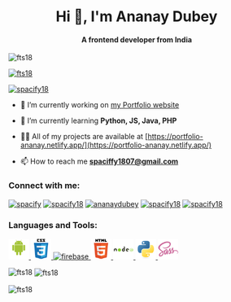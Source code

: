 <h1 align="center">Hi 👋, I'm Ananay Dubey</h1>
<h4 align="center">A frontend developer from India</h4>

<p align="left"> <img src="https://komarev.com/ghpvc/?username=fts18&label=Profile%20views&color=0e75b6&style=flat" alt="fts18" /> </p>

<p align="left"> <a href="https://github.com/ryo-ma/github-profile-trophy"><img src="https://github-profile-trophy.vercel.app/?username=fts18" alt="fts18" /></a> </p>

<p align="left"> <a href="https://twitter.com/spacify18" target="blank"><img src="https://img.shields.io/twitter/follow/spacify18?logo=twitter&style=for-the-badge" alt="spacify18" /></a> </p>

- 🔭 I’m currently working on [my Portfolio website](https://github.com/FTS18/Portfolio)

- 🌱 I’m currently learning **Python, JS, Java, PHP**

- 👨‍💻 All of my projects are available at [https://portfolio-ananay.netlify.app/](https://portfolio-ananay.netlify.app/)

- 📫 How to reach me **spaciffy1807@gmail.com**

<h3 align="left">Connect with me:</h3>
<p align="left">
<a href="https://dev.to/spacify18" target="blank"><img align="center" src="https://raw.githubusercontent.com/rahuldkjain/github-profile-readme-generator/master/src/images/icons/Social/devto.svg" alt="spacify" height="30" width="40" /></a>
<a href="https://twitter.com/spacify18" target="blank"><img align="center" src="https://raw.githubusercontent.com/rahuldkjain/github-profile-readme-generator/master/src/images/icons/Social/twitter.svg" alt="spacify18" height="30" width="40" /></a>
<a href="https://linkedin.com/in/ananaydubey" target="blank"><img align="center" src="https://raw.githubusercontent.com/rahuldkjain/github-profile-readme-generator/master/src/images/icons/Social/linked-in-alt.svg" alt="ananaydubey" height="30" width="40" /></a>
<a href="https://instagram.com/spacify18" target="blank"><img align="center" src="https://raw.githubusercontent.com/rahuldkjain/github-profile-readme-generator/master/src/images/icons/Social/instagram.svg" alt="spacify18" height="30" width="40" /></a>
<a href="https://www.youtube.com/c/spacify18" target="blank"><img align="center" src="https://raw.githubusercontent.com/rahuldkjain/github-profile-readme-generator/master/src/images/icons/Social/youtube.svg" alt="spacify18" height="30" width="40" /></a>
</p>

<h3 align="left">Languages and Tools:</h3>
<p align="left"> <a href="https://developer.android.com" target="_blank" rel="noreferrer"> <img src="https://raw.githubusercontent.com/devicons/devicon/master/icons/android/android-original-wordmark.svg" alt="android" width="40" height="40"/> </a> <a href="https://www.w3schools.com/css/" target="_blank" rel="noreferrer"> <img src="https://raw.githubusercontent.com/devicons/devicon/master/icons/css3/css3-original-wordmark.svg" alt="css3" width="40" height="40"/> </a> <a href="https://firebase.google.com/" target="_blank" rel="noreferrer"> <img src="https://www.vectorlogo.zone/logos/firebase/firebase-icon.svg" alt="firebase" width="40" height="40"/> </a> <a href="https://www.w3.org/html/" target="_blank" rel="noreferrer"> <img src="https://raw.githubusercontent.com/devicons/devicon/master/icons/html5/html5-original-wordmark.svg" alt="html5" width="40" height="40"/> </a> <a href="https://nodejs.org" target="_blank" rel="noreferrer"> <img src="https://raw.githubusercontent.com/devicons/devicon/master/icons/nodejs/nodejs-original-wordmark.svg" alt="nodejs" width="40" height="40"/> </a> <a href="https://www.python.org" target="_blank" rel="noreferrer"> <img src="https://raw.githubusercontent.com/devicons/devicon/master/icons/python/python-original.svg" alt="python" width="40" height="40"/> </a> <a href="https://sass-lang.com" target="_blank" rel="noreferrer"> <img src="https://raw.githubusercontent.com/devicons/devicon/master/icons/sass/sass-original.svg" alt="sass" width="40" height="40"/> </a> </p>

<p><img align="left" src="https://github-readme-stats.vercel.app/api/top-langs?username=fts18&show_icons=true&locale=en&layout=compact" alt="fts18" /></p>

<p>&nbsp;<img align="center" src="https://github-readme-stats.vercel.app/api?username=fts18&show_icons=true&locale=en" alt="fts18" /></p>

<p><img align="center" src="https://github-readme-streak-stats.herokuapp.com/?user=fts18&" alt="fts18" /></p>
